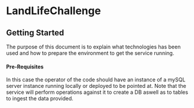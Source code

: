 # LandLifeChallenge


## Getting Started

The purpose of this document is to explain what technologies has been used and how to prepare the environment to get the service running.

#### Pre-Requisites

In this case the operator of the code should have an instance of a mySQL server instance running locally or deployed to be pointed at. Note that the service will perform operations against it to create a DB aswell as to tables to ingest the data provided.

